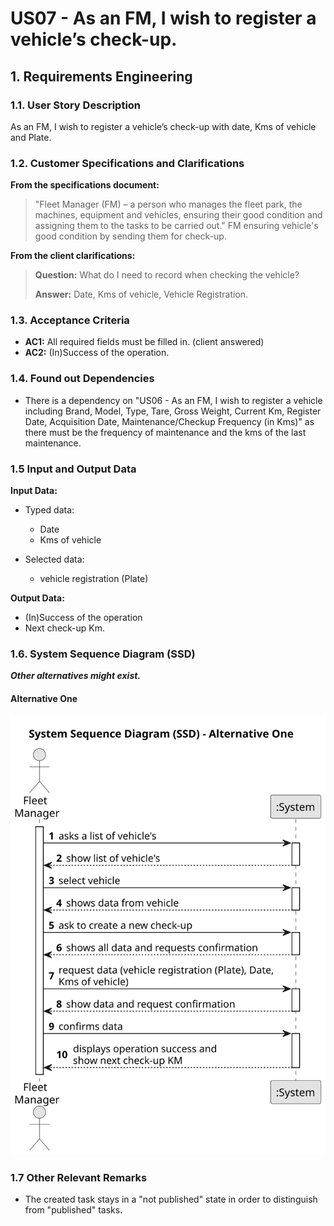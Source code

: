 # US07 -  As an FM, I wish to register a vehicle’s check-up.


## 1. Requirements Engineering

### 1.1. User Story Description

As an FM, I wish to register a vehicle’s check-up with date, Kms of vehicle and Plate.

### 1.2. Customer Specifications and Clarifications 

**From the specifications document:**

>	"Fleet Manager (FM) – a person who manages the fleet park, the machines, equipment and vehicles, ensuring their good condition and assigning them to the tasks to be carried out."
>   FM ensuring vehicle's good condition by sending them for check-up.

**From the client clarifications:**

> **Question:** What do I need to record when checking the vehicle?
>
> **Answer:** Date, Kms of vehicle, Vehicle Registration.

### 1.3. Acceptance Criteria

* **AC1:** All required fields must be filled in. (client answered)
* **AC2:** (In)Success of the operation.

### 1.4. Found out Dependencies

* There is a dependency on "US06 - As an FM, I wish to register a vehicle including Brand, Model, Type, Tare, Gross Weight, Current Km, Register Date, Acquisition Date, Maintenance/Checkup Frequency (in Kms)" as there must be the frequency of maintenance and the kms of the last maintenance.

### 1.5 Input and Output Data

**Input Data:**

* Typed data:
    * Date
    * Kms of vehicle
	
* Selected data:
    * vehicle registration (Plate)

**Output Data:**

* (In)Success of the operation
* Next check-up Km.

### 1.6. System Sequence Diagram (SSD)

**_Other alternatives might exist._**

#### Alternative One

![System Sequence Diagram - Alternative One](svg/us07-system-sequence-diagram-alternative-one.svg)

### 1.7 Other Relevant Remarks

* The created task stays in a "not published" state in order to distinguish from "published" tasks.
